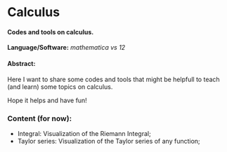 # Calculus

#### Codes and tools on calculus.

**Language/Software:** *mathematica vs 12*

#### Abstract:
Here I want to share some codes and tools that might be helpfull to teach (and learn) some topics on calculus. 

Hope it helps and have fun!


### Content (for now):

- Integral: Visualization of the Riemann Integral;
- Taylor series: Visualization of the Taylor series of any function;
